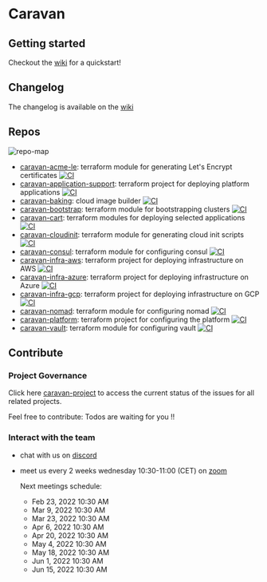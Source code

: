 # Caravan

## Getting started

Checkout the [wiki](https://github.com/bitrockteam/caravan/wiki) for a quickstart!

## Changelog

The changelog is available on the [wiki](https://github.com/bitrockteam/caravan/wiki/Changelog)

## Repos

![repo-map](https://lucid.app/publicSegments/view/d864e9a0-b966-4a53-be66-1f715fef28c2/image.png)

- [caravan-acme-le](https://github.com/bitrockteam/caravan-acme-le): terraform module for generating Let's Encrypt certificates [![CI](https://github.com/bitrockteam/caravan-acme-le/actions/workflows/terraform.yml/badge.svg)](https://github.com/bitrockteam/caravan-acme-le/actions)
- [caravan-application-support](https://github.com/bitrockteam/caravan-application-support): terraform project for deploying platform applications [![CI](https://github.com/bitrockteam/caravan-application-support/actions/workflows/terraform.yml/badge.svg)](https://github.com/bitrockteam/caravan-application-support/actions)
- [caravan-baking](https://github.com/bitrockteam/caravan-baking): cloud image builder [![CI](https://github.com/bitrockteam/caravan-baking/actions/workflows/terraform.yml/badge.svg)](https://github.com/bitrockteam/caravan-baking/actions)
- [caravan-bootstrap](https://github.com/bitrockteam/caravan-bootstrap): terraform module for bootstrapping clusters [![CI](https://github.com/bitrockteam/caravan-bootstrap/actions/workflows/terraform.yml/badge.svg)](https://github.com/bitrockteam/caravan-bootstrap/actions)
- [caravan-cart](https://github.com/bitrockteam/caravan-cart): terraform modules for deploying selected applications [![CI](https://github.com/bitrockteam/caravan-cart/actions/workflows/terraform.yml/badge.svg)](https://github.com/bitrockteam/caravan-cart/actions)
- [caravan-cloudinit](https://github.com/bitrockteam/caravan-cloudinit): terraform module for generating cloud init scripts [![CI](https://github.com/bitrockteam/caravan-cloudinit/actions/workflows/terraform.yml/badge.svg)](https://github.com/bitrockteam/caravan-cloudinit/actions)
- [caravan-consul](https://github.com/bitrockteam/caravan-consul): terraform module for configuring consul [![CI](https://github.com/bitrockteam/caravan-consul/actions/workflows/terraform.yml/badge.svg)](https://github.com/bitrockteam/caravan-consul/actions)
- [caravan-infra-aws](https://github.com/bitrockteam/caravan-infra-aws): terraform project for deploying infrastructure on AWS [![CI](https://github.com/bitrockteam/caravan-infra-aws/actions/workflows/terraform.yml/badge.svg)](https://github.com/bitrockteam/caravan-infra-aws/actions)
- [caravan-infra-azure](https://github.com/bitrockteam/caravan-infra-azure): terraform project for deploying infrastructure on Azure [![CI](https://github.com/bitrockteam/caravan-infra-azure/actions/workflows/terraform.yml/badge.svg)](https://github.com/bitrockteam/caravan-infra-azure/actions)
- [caravan-infra-gcp](https://github.com/bitrockteam/caravan-infra-gcp): terraform project for deploying infrastructure on GCP [![CI](https://github.com/bitrockteam/caravan-infra-gcp/actions/workflows/terraform.yml/badge.svg)](https://github.com/bitrockteam/caravan-infra-gcp/actions)
- [caravan-nomad](https://github.com/bitrockteam/caravan-nomad): terraform module for configuring nomad [![CI](https://github.com/bitrockteam/caravan-nomad/actions/workflows/terraform.yml/badge.svg)](https://github.com/bitrockteam/caravan-nomad/actions)
- [caravan-platform](https://github.com/bitrockteam/caravan-platform): terraform project for configuring the platform [![CI](https://github.com/bitrockteam/caravan-platform/actions/workflows/terraform.yml/badge.svg)](https://github.com/bitrockteam/caravan-platform/actions)
- [caravan-vault](https://github.com/bitrockteam/caravan-vault): terraform module for configuring vault [![CI](https://github.com/bitrockteam/caravan-vault/actions/workflows/terraform.yml/badge.svg)](https://github.com/bitrockteam/caravan-vault/actions)
<!-- - [caravan-workload](https://github.com/bitrockteam/caravan-workload): terraform project with sample workloads [![CI](https://github.com/bitrockteam/caravan-workload/actions/workflows/terraform.yml/badge.svg)](https://github.com/bitrockteam/caravan-workload/actions) -->
<!-- - [caravan-admin-azure](https://github.com/bitrockteam/caravan-admin-azure): terraform project for mananing Azure shared resources [![CI](https://github.com/bitrockteam/caravan-admin-azure/actions/workflows/terraform.yml/badge.svg)](https://github.com/bitrockteam/caravan-admin-azure/actions)
- [caravan-admin-gcp](https://github.com/bitrockteam/caravan-admin-gcp):  terraform project for mananing GCP shared resources [![CI](https://github.com/bitrockteam/caravan-admin-gcp/actions/workflows/terraform.yml/badge.svg)](https://github.com/bitrockteam/caravan-admin-gcp/actions) -->

## Contribute

### Project Governance

Click here [caravan-project](https://github.com/orgs/bitrockteam/projects/15) to access the current status of the issues for all related projects. 

Feel free to contribute: Todos are waiting for you !!

### Interact with the team

* chat with us on [discord](https://discord.gg/rgzWKpxRXw)
* meet us every 2 weeks wednesday 10:30-11:00 (CET) on [zoom](https://us02web.zoom.us/j/83607992019?pwd=aUNTVWgvQ1B1UkZrWmQyamRKaHFDUT09)
  
  Next meetings schedule:
    - Feb 23, 2022 10:30 AM
    - Mar 9, 2022 10:30 AM
    - Mar 23, 2022 10:30 AM
    - Apr 6, 2022 10:30 AM
    - Apr 20, 2022 10:30 AM
    - May 4, 2022 10:30 AM
    - May 18, 2022 10:30 AM
    - Jun 1, 2022 10:30 AM
    - Jun 15, 2022 10:30 AM 

